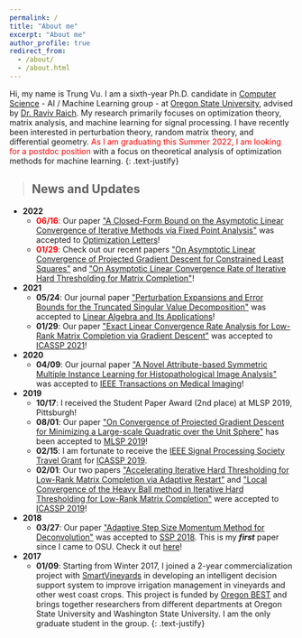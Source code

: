 ```yaml
---
permalink: /
title: "About me"
excerpt: "About me"
author_profile: true
redirect_from: 
  - /about/
  - /about.html
---
```



Hi, my name is Trung Vu. I am a sixth-year Ph.D. candidate in [Computer Science](https://eecs.oregonstate.edu/) - AI / Machine Learning group - at [Oregon State University](https://oregonstate.edu/), advised by [Dr. Raviv Raich](https://web.engr.oregonstate.edu/~raich/). My research primarily focuses on optimization theory, matrix analysis, and machine learning for signal processing. I have recently been interested in perturbation theory, random matrix theory, and differential geometry. <span style='color: red'>As I am graduating this Summer 2022, I am looking for a postdoc position</span> with a focus on theoretical analysis of optimization methods for machine learning.
{: .text-justify}



> ## News and Updates
* **2022**
	* <span style='color: red'>**06/16**:</span> Our paper ["A Closed-Form Bound on the Asymptotic Linear Convergence of Iterative Methods via Fixed Point Analysis"](https://link.springer.com/article/10.1007/s11590-022-01893-7) was accepted to [Optimization Letters](https://www.springer.com/journal/11590)!
	* <span style='color: red'>**01/29**:</span> Check out our recent papers ["On Asymptotic Linear Convergence of Projected Gradient Descent for Constrained Least Squares"](https://arxiv.org/abs/2112.11760) and ["On Asymptotic Linear Convergence Rate of Iterative Hard Thresholding for Matrix Completion"](https://arxiv.org/abs/2112.14733)!
* **2021**
	* **05/24**: Our journal paper ["Perturbation Expansions and Error Bounds for the Truncated Singular Value Decomposition"](https://www.sciencedirect.com/science/article/pii/S0024379521002366) was accepted to [Linear Algebra and Its Applications](https://www.journals.elsevier.com/linear-algebra-and-its-applications)!
	* **01/29**: Our paper ["Exact Linear Convergence Rate Analysis for Low-Rank Matrix Completion via Gradient Descent"](https://ieeexplore.ieee.org/document/9413419) was accepted to [ICASSP 2021](https://2021.ieeeicassp.org/)!	
* **2020**
	* **04/09**: Our journal paper ["A Novel Attribute-based Symmetric Multiple Instance Learning for Histopathological Image Analysis"](https://ieeexplore.ieee.org/document/9067062) was accepted to [IEEE Transactions on Medical Imaging](https://ieeexplore.ieee.org/xpl/RecentIssue.jsp?punumber=42)!
* **2019**
	* **10/17**: I received the Student Paper Award (2nd place) at MLSP 2019, Pittsburgh!
	* **08/01**: Our paper ["On Convergence of Projected Gradient Descent for Minimizing a Large-scale Quadratic over the Unit Sphere"](/publications#MLSP2019) has been accepted to [MLSP 2019](https://www.ieeemlsp.cc/)!
	* **02/15**: I am fortunate to receive the [IEEE Signal Processing Society Travel Grant](https://signalprocessingsociety.org/events/sps-travel-grants) for [ICASSP 2019](https://2019.ieeeicassp.org).
	* **02/01**: Our two papers ["Accelerating Iterative Hard Thresholding for Low-Rank Matrix Completion via Adaptive Restart"](/publications#ICASSP2019_NAG) and ["Local Convergence of the Heavy Ball method in Iterative Hard Thresholding for Low-Rank Matrix Completion"](/publications#ICASSP2019_HB) were accepted to [ICASSP 2019](https://2019.ieeeicassp.org)!
* **2018**
	* **03/27**: Our paper ["Adaptive Step Size Momentum Method for Deconvolution"](/publications#SSP2018) was accepted to [SSP 2018](https://ssp2018.org/). This is my ***first*** paper since I came to OSU. Check it out [here](https://ieeexplore.ieee.org/document/8450762)! 
* **2017**
	* **01/09**: Starting from Winter 2017, I joined a 2-year commercialization project with [SmartVineyards](http://smartvineyards.net/) in developing an intelligent decision support system to improve irrigation management in vineyards and other west coast crops. This project is funded by [Oregon BEST](https://oregonbest.org) and brings together researchers from different departments at Oregon State University and Washington State University. I am the only graduate student in the group. 
{: .text-justify}
